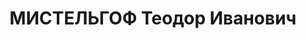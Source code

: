 ---
title: МИСТЕЛЬГОФ Теодор Иванович
description: 1895г.р., строитель, отправлен в Севвостлаг в одном эшелоне с Мандельштамом
---